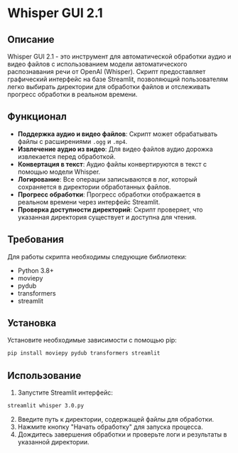 
# Whisper GUI 2.1

## Описание

Whisper GUI 2.1 - это инструмент для автоматической обработки аудио и видео файлов с использованием модели автоматического распознавания речи от OpenAI (Whisper). Скрипт предоставляет графический интерфейс на базе Streamlit, позволяющий пользователям легко выбирать директории для обработки файлов и отслеживать прогресс обработки в реальном времени.

## Функционал

- **Поддержка аудио и видео файлов**: Скрипт может обрабатывать файлы с расширениями `.ogg` и `.mp4`.
- **Извлечение аудио из видео**: Для видео файлов аудио дорожка извлекается перед обработкой.
- **Конвертация в текст**: Аудио файлы конвертируются в текст с помощью модели Whisper.
- **Логирование**: Все операции записываются в лог, который сохраняется в директории обработанных файлов.
- **Прогресс обработки**: Прогресс обработки отображается в реальном времени через интерфейс Streamlit.
- **Проверка доступности директорий**: Скрипт проверяет, что указанная директория существует и доступна для чтения.

## Требования

Для работы скрипта необходимы следующие библиотеки:
- Python 3.8+
- moviepy
- pydub
- transformers
- streamlit

## Установка

Установите необходимые зависимости с помощью pip:

```bash
pip install moviepy pydub transformers streamlit
```

## Использование

1. Запустите Streamlit интерфейс:

```bash
streamlit whisper 3.0.py
```

2. Введите путь к директории, содержащей файлы для обработки.
3. Нажмите кнопку "Начать обработку" для запуска процесса.
4. Дождитесь завершения обработки и проверьте логи и результаты в указанной директории.
